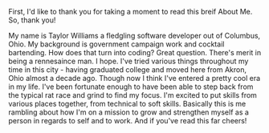 


First, I'd like to thank you for taking a moment to read this breif About Me. 
So, thank you!

My name is Taylor Williams a fledgling software developer out of Columbus, Ohio. 
My background is government campaign work and cocktail bartending. How does that turn into coding? Great question.
There's merit in being a rennesaince man. I hope. 
I've tried various things throughout my time in this city - having graduated college and moved here from Akron, Ohio almost a decade ago.
Though now I think I've entered a pretty cool era in my life. I've been fortunate enough to have been able to step back from the typical rat race and grind to find my focus. I'm excited to put skills from various places together, from technical to soft skills. Basically this is me rambling about how I'm on a mission to grow and strengthen myself as a person in regards to self and to work. 
And if you've read this far cheers!



